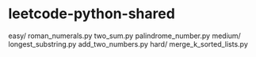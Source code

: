 # leetcode-python-shared

easy/
    roman_numerals.py
    two_sum.py
    palindrome_number.py
medium/
    longest_substring.py
    add_two_numbers.py
hard/
    merge_k_sorted_lists.py
